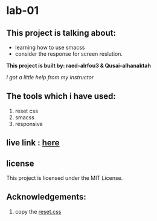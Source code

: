 # lab-01

## This project is talking about:
* learning how to use smacss 
* consider the response for screen reslution.


**This project is built by: raed-alrfou3 & Qusai-alhanaktah**

*I got a little help from my instructor*

## The tools which i have used:
1. reset css 
2. smacss
3. responsive


## live link : [here](https://qusai-alhanaktah.github.io/lab-01/)

## license
This project is licensed under the MIT License.

## Acknowledgements:
1. copy the [reset.css](https://meyerweb.com/eric/tools/css/reset/)




